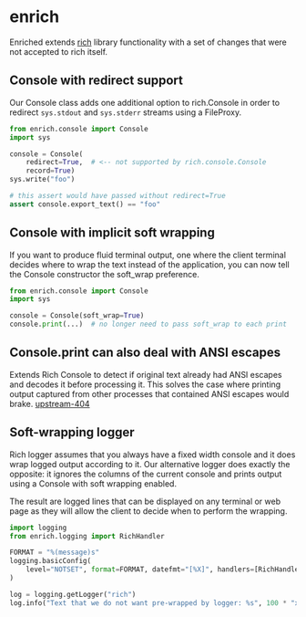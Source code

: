 # enrich

Enriched extends [rich](https://pypi.org/project/rich/) library functionality
with a set of changes that were not accepted to rich itself.

## Console with redirect support

Our Console class adds one additional option to rich.Console in order to
redirect `sys.stdout` and `sys.stderr` streams using a FileProxy.

```python
from enrich.console import Console
import sys

console = Console(
    redirect=True,  # <-- not supported by rich.console.Console
    record=True)
sys.write("foo")

# this assert would have passed without redirect=True
assert console.export_text() == "foo"
```

## Console with implicit soft wrapping

If you want to produce fluid terminal output, one where the client terminal
decides where to wrap the text instead of the application, you can now
tell the Console constructor the soft_wrap preference.

```python
from enrich.console import Console
import sys

console = Console(soft_wrap=True)
console.print(...)  # no longer need to pass soft_wrap to each print
```

## Console.print can also deal with ANSI escapes

Extends Rich Console to detect if original text already had ANSI escapes and
decodes it before processing it. This solves the case where printing
output captured from other processes that contained ANSI escapes would brake.
[upstream-404](https://github.com/willmcgugan/rich/discussions/404)

## Soft-wrapping logger

Rich logger assumes that you always have a fixed width console and it does
wrap logged output according to it. Our alternative logger does exactly the
opposite: it ignores the columns of the current console and prints output
using a Console with soft wrapping enabled.

The result are logged lines that can be displayed on any terminal or web
page as they will allow the client to decide when to perform the wrapping.

```python
import logging
from enrich.logging import RichHandler

FORMAT = "%(message)s"
logging.basicConfig(
    level="NOTSET", format=FORMAT, datefmt="[%X]", handlers=[RichHandler()]
)

log = logging.getLogger("rich")
log.info("Text that we do not want pre-wrapped by logger: %s", 100 * "x")
```
